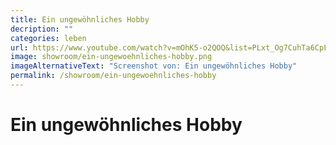 ```yaml
---
title: Ein ungewöhnliches Hobby
decription: ""
categories: leben
url: https://www.youtube.com/watch?v=mOhK5-o2QOQ&list=PLxt_Og7CuhTa6CpFq256YB99CncJAp_-O&index=7
image: showroom/ein-ungewoehnliches-hobby.png
imageAlternativeText: "Screenshot von: Ein ungewöhnliches Hobby"
permalink: /showroom/ein-ungewoehnliches-hobby
---
```


# Ein ungewöhnliches Hobby